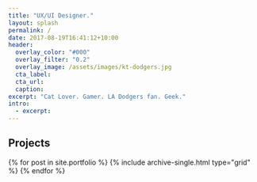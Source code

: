 ```yaml
---
title: "UX/UI Designer."
layout: splash
permalink: /
date: 2017-08-19T16:41:12+10:00
header:
  overlay_color: "#000"
  overlay_filter: "0.2"
  overlay_image: /assets/images/kt-dodgers.jpg
  cta_label:
  cta_url:
  caption:
excerpt: "Cat Lover. Gamer. LA Dodgers fan. Geek."
intro:
  - excerpt:
---
```


<div class="grid__wrapper">
  <h2>Projects</h2>
  {% for post in site.portfolio %}
    {% include archive-single.html type="grid" %}
  {% endfor %}
</div>